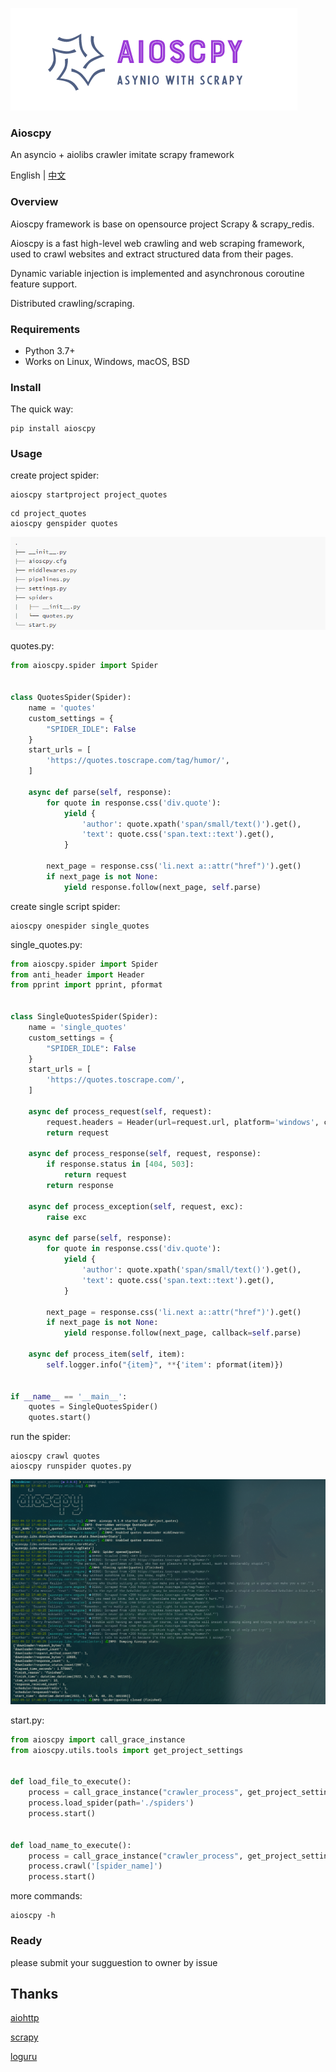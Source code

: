 

![aioscpy](./doc/images/aioscpy.png)

### Aioscpy

An asyncio + aiolibs crawler  imitate scrapy framework

English | [中文](./doc/README_ZH.md)

### Overview

Aioscpy framework is base on opensource project Scrapy & scrapy_redis.

Aioscpy is a fast high-level web crawling and web scraping framework, used to crawl websites and extract structured data from their pages.

Dynamic variable injection is implemented and asynchronous coroutine feature support.

Distributed crawling/scraping.

### Requirements

- Python 3.7+
- Works on Linux, Windows, macOS, BSD

### Install

The quick way:

```shell
pip install aioscpy
```

### Usage

create project spider:

```shell
aioscpy startproject project_quotes
```

```
cd project_quotes
aioscpy genspider quotes 
```

![tree](./doc/images/tree.png)

quotes.py:

```python
from aioscpy.spider import Spider


class QuotesSpider(Spider):
    name = 'quotes'
    custom_settings = {
        "SPIDER_IDLE": False
    }
    start_urls = [
        'https://quotes.toscrape.com/tag/humor/',
    ]

    async def parse(self, response):
        for quote in response.css('div.quote'):
            yield {
                'author': quote.xpath('span/small/text()').get(),
                'text': quote.css('span.text::text').get(),
            }

        next_page = response.css('li.next a::attr("href")').get()
        if next_page is not None:
            yield response.follow(next_page, self.parse)

```

create single script spider:

```shell
aioscpy onespider single_quotes
```

single_quotes.py:

```python
from aioscpy.spider import Spider
from anti_header import Header
from pprint import pprint, pformat


class SingleQuotesSpider(Spider):
    name = 'single_quotes'
    custom_settings = {
        "SPIDER_IDLE": False
    }
    start_urls = [
        'https://quotes.toscrape.com/',
    ]

    async def process_request(self, request):
        request.headers = Header(url=request.url, platform='windows', connection=True).random
        return request

    async def process_response(self, request, response):
        if response.status in [404, 503]:
            return request
        return response
    
    async def process_exception(self, request, exc):
        raise exc

    async def parse(self, response):
        for quote in response.css('div.quote'):
            yield {
                'author': quote.xpath('span/small/text()').get(),
                'text': quote.css('span.text::text').get(),
            }

        next_page = response.css('li.next a::attr("href")').get()
        if next_page is not None:
            yield response.follow(next_page, callback=self.parse)

    async def process_item(self, item):
        self.logger.info("{item}", **{'item': pformat(item)})


if __name__ == '__main__':
    quotes = SingleQuotesSpider()
    quotes.start()
```

run the spider:

```shell
aioscpy crawl quotes
aioscpy runspider quotes.py
```

![run](./doc/images/run.png)

start.py:

```python
from aioscpy import call_grace_instance
from aioscpy.utils.tools import get_project_settings


def load_file_to_execute():
    process = call_grace_instance("crawler_process", get_project_settings())
    process.load_spider(path='./spiders')
    process.start()


def load_name_to_execute():
    process = call_grace_instance("crawler_process", get_project_settings())
    process.crawl('[spider_name]')
    process.start()
```

more commands:

```shell
aioscpy -h
```

### Ready 

please submit your sugguestion to owner by issue

## Thanks

[aiohttp](https://github.com/aio-libs/aiohttp/)

[scrapy](https://github.com/scrapy/scrapy)

[loguru](https://github.com/Delgan/loguru)
